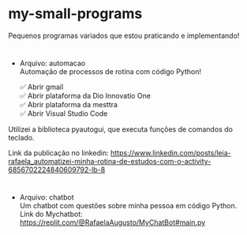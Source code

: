 # my-small-programs
<p> Pequenos programas variados que estou praticando e implementando!<p/>

#
<div>
  
- Arquivo: automacao <br>
Automação de processos de rotina com código Python!

  ✅ Abrir gmail <br>
  ✅ Abrir plataforma da Dio Innovatio One <br>
  ✅ Abrir plataforma da mesttra <br>
  ✅ Abrir Visual Studio Code <br>

Utilizei a biblioteca pyautogui, que executa funções de comandos do teclado.
  
  
  Link da publicação no linkedin: https://www.linkedin.com/posts/leia-rafaela_automatizei-minha-rotina-de-estudos-com-o-activity-6856702224840609792-lb-8
  <div/>
 
  #
<div>
  
- Arquivo:  chatbot <br>
Um chatbot com questões sobre minha pessoa em código Python.<br>
Link do Mychatbot: https://replit.com/@RafaelaAugusto/MyChatBot#main.py

  <div/>  

